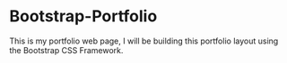 # Bootstrap-Portfolio
This is my portfolio web page, I will be building this portfolio layout using the Bootstrap CSS Framework. 
